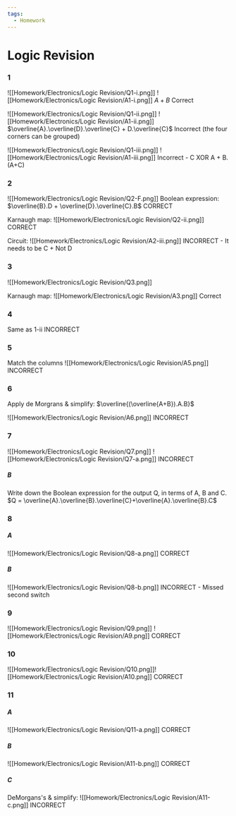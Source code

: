 ```yaml
---
tags:
  - Homework
---
```

# Logic Revision
### 1
![[Homework/Electronics/Logic Revision/Q1-i.png]]
![[Homework/Electronics/Logic Revision/A1-i.png]]
$A+B$
Correct

![[Homework/Electronics/Logic Revision/Q1-ii.png]]
![[Homework/Electronics/Logic Revision/A1-ii.png]]
$\overline{A}.\overline{D}.\overline{C} + D.\overline{C}$
Incorrect (the four corners can be grouped)

![[Homework/Electronics/Logic Revision/Q1-iii.png]]
![[Homework/Electronics/Logic Revision/A1-iii.png]]
Incorrect - C XOR A + B.(A+C)
### 2
![[Homework/Electronics/Logic Revision/Q2-F.png]]
Boolean expression: $\overline{B}.D + \overline{D}.\overline{C}.B$
CORRECT

Karnaugh map:
![[Homework/Electronics/Logic Revision/Q2-ii.png]]
CORRECT

Circuit:
![[Homework/Electronics/Logic Revision/A2-iii.png]]
INCORRECT - It needs to be C + Not D
### 3
![[Homework/Electronics/Logic Revision/Q3.png]]

Karnaugh map:
![[Homework/Electronics/Logic Revision/A3.png]]
Correct
### 4
Same as 1-ii
INCORRECT
### 5
Match the columns
![[Homework/Electronics/Logic Revision/A5.png]]
INCORRECT
### 6
Apply de Morgrans & simplify:
$\overline{(\overline{A+B}).A.B}$

![[Homework/Electronics/Logic Revision/A6.png]]
INCORRECT
### 7
![[Homework/Electronics/Logic Revision/Q7.png]]
![[Homework/Electronics/Logic Revision/Q7-a.png]]
INCORRECT
##### B
Write down the Boolean expression for the output Q, in terms of A, B and C.
$Q = \overline{A}.\overline{B}.\overline{C}+\overline{A}.\overline{B}.C$

### 8
##### A
![[Homework/Electronics/Logic Revision/Q8-a.png]]
CORRECT
##### B
![[Homework/Electronics/Logic Revision/Q8-b.png]]
INCORRECT - Missed second switch
### 9
![[Homework/Electronics/Logic Revision/Q9.png]]
![[Homework/Electronics/Logic Revision/A9.png]]
CORRECT
### 10
![[Homework/Electronics/Logic Revision/Q10.png]]![[Homework/Electronics/Logic Revision/A10.png]]
CORRECT
### 11
##### A
![[Homework/Electronics/Logic Revision/Q11-a.png]]
CORRECT
##### B
![[Homework/Electronics/Logic Revision/A11-b.png]]
CORRECT
##### C
DeMorgans's & simplify:
![[Homework/Electronics/Logic Revision/A11-c.png]]
INCORRECT